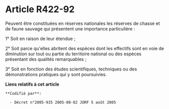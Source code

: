 # Article R422-92

Peuvent être constituées en réserves nationales les réserves de chasse et de faune sauvage qui présentent une importance
particulière :

1° Soit en raison de leur étendue ;

2° Soit parce qu'elles abritent des espèces dont les effectifs sont en voie de diminution sur tout ou partie du territoire
national ou des espèces présentant des qualités remarquables ;

3° Soit en fonction des études scientifiques, techniques ou des démonstrations pratiques qui y sont poursuivies.

**Liens relatifs à cet article**

	**Codifié par**:

	  - Décret n°2005-935 2005-08-02 JORF 5 août 2005
